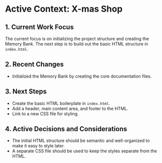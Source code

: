 # Active Context: X-mas Shop

## 1. Current Work Focus
The current focus is on initializing the project structure and creating the Memory Bank. The next step is to build out the basic HTML structure in `index.html`.

## 2. Recent Changes
- Initialized the Memory Bank by creating the core documentation files.

## 3. Next Steps
- Create the basic HTML boilerplate in `index.html`.
- Add a header, main content area, and footer to the HTML.
- Link to a new CSS file for styling.

## 4. Active Decisions and Considerations
- The initial HTML structure should be semantic and well-organized to make it easy to style later.
- A separate CSS file should be used to keep the styles separate from the HTML.
